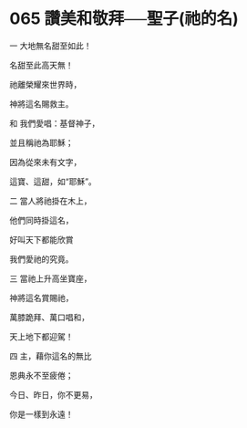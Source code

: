# 065 讚美和敬拜──聖子(祂的名)

一 大地無名甜至如此！

名甜至此高天無！

祂離榮耀來世界時，

神將這名賜救主。

和 我們愛唱：基督神子，

並且稱祂為耶穌；

因為從來未有文字，

這寶、這甜，如“耶穌”。

二 當人將祂掛在木上，

他們同時掛這名，

好叫天下都能欣賞

我們愛祂的究竟。

三 當祂上升高坐寶座，

神將這名賞賜祂，

萬膝跪拜、萬口唱和，

天上地下都迎駕！

四 主，藉你這名的無比

恩典永不至疲倦；

今日、昨日，你不更易，

你是一樣到永遠！


